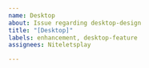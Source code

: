 ```yaml
---
name: Desktop
about: Issue regarding desktop-design
title: "[Desktop]"
labels: enhancement, desktop-feature
assignees: Niteletsplay

---
```




